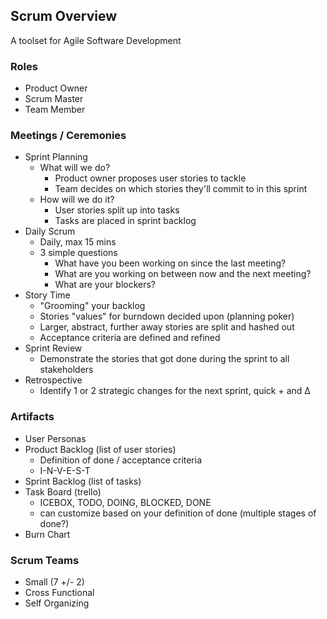 ## Scrum Overview

A toolset for Agile Software Development

### Roles

- Product Owner
- Scrum Master
- Team Member

### Meetings / Ceremonies

- Sprint Planning
	- What will we do?
		- Product owner proposes user stories to tackle
		- Team decides on which stories they'll commit to in this sprint
	- How will we do it?
		- User stories split up into tasks
		- Tasks are placed in sprint backlog
- Daily Scrum
	- Daily, max 15 mins
	- 3 simple questions
		- What have you been working on since the last meeting?
		- What are you working on between now and the next meeting?
		- What are your blockers?
- Story Time
	- "Grooming" your backlog
	- Stories "values" for burndown decided upon (planning poker)
	- Larger, abstract, further away stories are split and hashed out
	- Acceptance criteria are defined and refined
- Sprint Review
	- Demonstrate the stories that got done during the sprint to all stakeholders
- Retrospective
	- Identify 1 or 2 strategic changes for the next sprint, quick + and Δ

### Artifacts

- User Personas
- Product Backlog (list of user stories)
	- Definition of done / acceptance criteria
	- I-N-V-E-S-T
- Sprint Backlog (list of tasks)
- Task Board (trello)
	- ICEBOX, TODO, DOING, BLOCKED, DONE
	- can customize based on your definition of done (multiple stages of done?)
- Burn Chart

### Scrum Teams

* Small (7 +/- 2)
* Cross Functional
* Self Organizing
